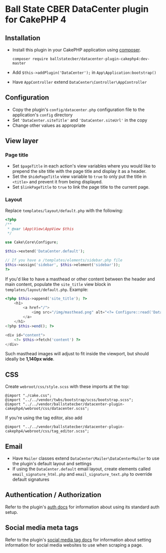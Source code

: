 # Ball State CBER DataCenter plugin for CakePHP 4

## Installation

- Install this plugin in your CakePHP application using [composer](http://getcomposer.org).

  ```
  composer require ballstatecber/datacenter-plugin-cakephp4:dev-master
  ```
- Add `$this->addPlugin('DataCenter');` in `App\Application:bootstrap()`
- Have `AppController` extend `DataCenter\Controller\AppController`

## Configuration
 - Copy the plugin's `config/datacenter.php` configuration file to the application's `config` directory
 - Set `'DataCenter.siteTitle'` and `'DataCenter.siteUrl'` in the copy
 - Change other values as appropriate

## View layer

### Page title
 - Set `$pageTitle` in each action's view variables where you would like to prepend the site title with the page title
   and display it as a header.
 - Set the `$hidePageTitle` view variable to `true` to only put the title in `<title>` and prevent it from being
   displayed.
 - Set `$linkPageTitle` to `true` to link the page title to the current page.

### Layout
Replace `templates/layout/default.php` with the following:
```php
<?php
/**
 * @var \App\View\AppView $this
 */

use Cake\Core\Configure;

$this->extend('DataCenter.default');

// If you have a /templates/elements/sidebar.php file
$this->assign('sidebar', $this->element('sidebar'));
?>
```

If you'd like to have a masthead or other content between the header and main content,
populate the `site_title` view block in `templates/layout/default.php`. Example:
```php
<?php $this->append('site_title'); ?>
    <h1>
        <a href="/">
            <img src="/img/masthead.png" alt="<?= Configure::read('DataCenter.siteTitle') ?>" />
        </a>
    </h1>
<?php $this->end(); ?>

<div id="content">
    <?= $this->fetch('content') ?>
</div>
```
Such masthead images will adjust to fit inside the viewport, but should ideally be **1,140px wide**.

## CSS
Create `webroot/css/style.scss` with these imports at the top:
```
@import "./cake.css";
@import "../../vendor/twbs/bootstrap/scss/bootstrap.scss";
@import "../../vendor/ballstatecber/datacenter-plugin-cakephp4/webroot/css/datacenter.scss";
```

If you're using the tag editor, also add
```
@import "../../vendor/ballstatecber/datacenter-plugin-cakephp4/webroot/css/tag_editor.scss";
```

## Email
- Have `Mailer` classes extend `DataCenter\Mailer\DataCenterMailer` to use the plugin's default layout and settings
- If using the `DataCenter.default` email layout, create elements called `email_signature_html.php` and
  `email_signature_text.php` to override default signatures

## Authentication / Authorization
Refer to the plugin's [auth docs](docs/auth.md) for information about using its standard auth setup.

## Social media meta tags
Refer to the plugin's [social media tag docs](docs/social_media_tags.md) for information about setting information for
social media websites to use when scraping a page.
